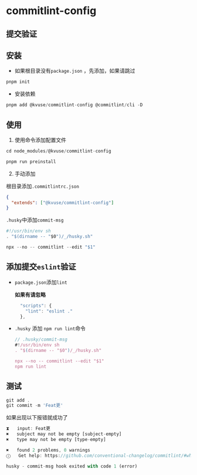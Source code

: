 # commitlint-config

## 提交验证

## 安装

- 如果根目录没有`package.json` ，先添加，如果请跳过
  
```js
pnpm init
```

- 安装依赖

```js
pnpm add @kvuse/commitlint-config @commitlint/cli -D
```

## 使用

1. 使用命令添加配置文件

```js
cd node_modules/@kvuse/commitlint-config

pnpm run preinstall
```

2. 手动添加
  
根目录添加`.commitlintrc.json`

```json
{
  "extends": ["@kvuse/commitlint-config"]
}
```

`.husky`中添加`commit-msg`

```js
#!/usr/bin/env sh
. "$(dirname -- "$0")/_/husky.sh"

npx --no -- commitlint --edit "$1"
```

## 添加提交`eslint`验证

- `package.json`添加`lint`
  
  **如果有请忽略**

  ```js
    "scripts": {
      "lint": "eslint ."
    },
  ```

- `.husky` 添加 `npm run lint`命令
  
    ```js
    // .husky/commit-msg
    #!/usr/bin/env sh
  . "$(dirname -- "$0")/_/husky.sh"

  npx --no -- commitlint --edit "$1"
  npm run lint
  ```

## 测试

```js
git add .
git commit -m 'Feat更'
```

如果出现以下报错就成功了

```js
⧗   input: Feat更
✖   subject may not be empty [subject-empty]
✖   type may not be empty [type-empty]

✖   found 2 problems, 0 warnings
ⓘ   Get help: https://github.com/conventional-changelog/commitlint/#what-is-commitlint

husky - commit-msg hook exited with code 1 (error)
```

